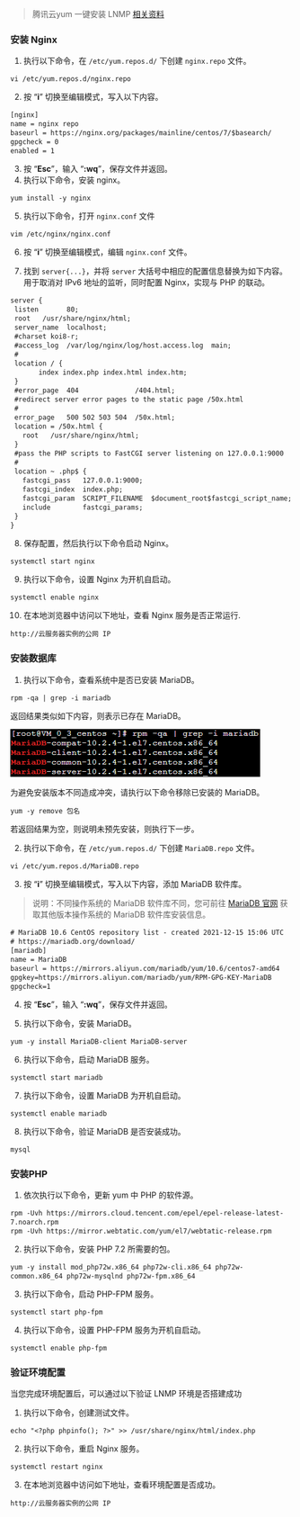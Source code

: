 > 腾讯云yum 一键安装 LNMP [相关资料](https://cloud.tencent.com/document/product/213/38056)

### 安装 Nginx

1. 执行以下命令，在 `/etc/yum.repos.d/` 下创建 `nginx.repo` 文件。

```
vi /etc/yum.repos.d/nginx.repo
```

2. 按 “**i**” 切换至编辑模式，写入以下内容。

```
[nginx] 
name = nginx repo 
baseurl = https://nginx.org/packages/mainline/centos/7/$basearch/ 
gpgcheck = 0 
enabled = 1
```

3. 按 “**Esc**”，输入 “**:wq**”，保存文件并返回。
4. 执行以下命令，安装 nginx。

```
yum install -y nginx
```

5. 执行以下命令，打开 `nginx.conf` 文件

```
vim /etc/nginx/nginx.conf
```

6. 按 “**i**” 切换至编辑模式，编辑 `nginx.conf` 文件。

7. 找到 `server{...}`，并将 `server` 大括号中相应的配置信息替换为如下内容。用于取消对 IPv6 地址的监听，同时配置 Nginx，实现与 PHP 的联动。

```
server {
 listen       80;
 root   /usr/share/nginx/html;
 server_name  localhost;
 #charset koi8-r;
 #access_log  /var/log/nginx/log/host.access.log  main;
 #
 location / {
       index index.php index.html index.htm;
 }
 #error_page  404              /404.html;
 #redirect server error pages to the static page /50x.html
 #
 error_page   500 502 503 504  /50x.html;
 location = /50x.html {
   root   /usr/share/nginx/html;
 }
 #pass the PHP scripts to FastCGI server listening on 127.0.0.1:9000
 #
 location ~ .php$ {
   fastcgi_pass   127.0.0.1:9000;
   fastcgi_index  index.php;
   fastcgi_param  SCRIPT_FILENAME  $document_root$fastcgi_script_name;
   include        fastcgi_params;
 }
}
```

8. 保存配置，然后执行以下命令启动 Nginx。

```
systemctl start nginx
```

9. 执行以下命令，设置 Nginx 为开机自启动。

```
systemctl enable nginx
```

10. 在本地浏览器中访问以下地址，查看 Nginx 服务是否正常运行.

```
http://云服务器实例的公网 IP
```



### 安装数据库

1. 执行以下命令，查看系统中是否已安装 MariaDB。

```
rpm -qa | grep -i mariadb
```

返回结果类似如下内容，则表示已存在 MariaDB。

![](../../assets/Linux/practice/lnmp/lnmp01.png)

为避免安装版本不同造成冲突，请执行以下命令移除已安装的 MariaDB。

```
yum -y remove 包名
```

若返回结果为空，则说明未预先安装，则执行下一步。



2. 执行以下命令，在 `/etc/yum.repos.d/` 下创建 `MariaDB.repo` 文件。

```
vi /etc/yum.repos.d/MariaDB.repo
```

3. 按 “**i**” 切换至编辑模式，写入以下内容，添加 MariaDB 软件库。

> 说明：不同操作系统的 MariaDB 软件库不同，您可前往 [MariaDB 官网](https://downloads.mariadb.org/) 获取其他版本操作系统的 MariaDB 软件库安装信息。

```
# MariaDB 10.6 CentOS repository list - created 2021-12-15 15:06 UTC
# https://mariadb.org/download/
[mariadb]
name = MariaDB
baseurl = https://mirrors.aliyun.com/mariadb/yum/10.6/centos7-amd64
gpgkey=https://mirrors.aliyun.com/mariadb/yum/RPM-GPG-KEY-MariaDB
gpgcheck=1
```

4. 按 “**Esc**”，输入 “**:wq**”，保存文件并返回。

5. 执行以下命令，安装 MariaDB。

```
yum -y install MariaDB-client MariaDB-server
```

6. 执行以下命令，启动 MariaDB 服务。

```
systemctl start mariadb
```

7. 执行以下命令，设置 MariaDB 为开机自启动。

```
systemctl enable mariadb
```

8. 执行以下命令，验证 MariaDB 是否安装成功。

```
mysql
```



### 安装PHP

1. 依次执行以下命令，更新 yum 中 PHP 的软件源。

```
rpm -Uvh https://mirrors.cloud.tencent.com/epel/epel-release-latest-7.noarch.rpm
rpm -Uvh https://mirror.webtatic.com/yum/el7/webtatic-release.rpm
```

2. 执行以下命令，安装 PHP 7.2 所需要的包。

```
yum -y install mod_php72w.x86_64 php72w-cli.x86_64 php72w-common.x86_64 php72w-mysqlnd php72w-fpm.x86_64
```

3. 执行以下命令，启动 PHP-FPM 服务。

```
systemctl start php-fpm
```

4. 执行以下命令，设置 PHP-FPM 服务为开机自启动。

```
systemctl enable php-fpm
```



### 验证环境配置

当您完成环境配置后，可以通过以下验证 LNMP 环境是否搭建成功

1. 执行以下命令，创建测试文件。

```
echo "<?php phpinfo(); ?>" >> /usr/share/nginx/html/index.php
```

2. 执行以下命令，重启 Nginx 服务。

```
systemctl restart nginx
```

3. 在本地浏览器中访问如下地址，查看环境配置是否成功。

```
http://云服务器实例的公网 IP
```

